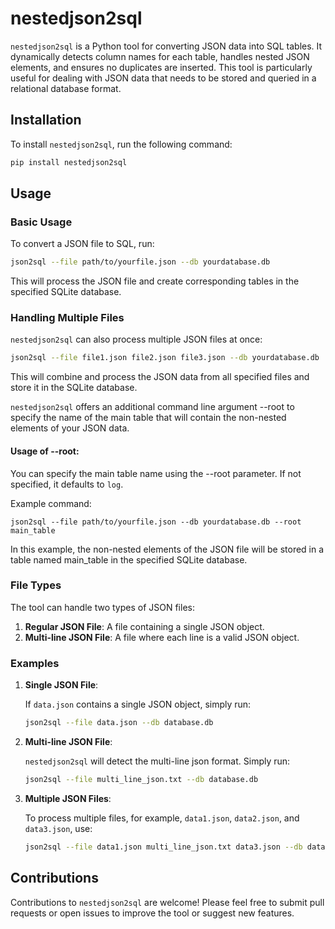 # nestedjson2sql

`nestedjson2sql` is a Python tool for converting JSON data into SQL tables. It dynamically detects column names for each table, handles nested JSON elements, and ensures no duplicates are inserted. This tool is particularly useful for dealing with JSON data that needs to be stored and queried in a relational database format.

## Installation

To install `nestedjson2sql`, run the following command:

```bash
pip install nestedjson2sql
```

## Usage

### Basic Usage

To convert a JSON file to SQL, run:

```bash
json2sql --file path/to/yourfile.json --db yourdatabase.db
```

This will process the JSON file and create corresponding tables in the specified SQLite database.

### Handling Multiple Files

`nestedjson2sql` can also process multiple JSON files at once:

```bash
json2sql --file file1.json file2.json file3.json --db yourdatabase.db
```

This will combine and process the JSON data from all specified files and store it in the SQLite database.

`nestedjson2sql` offers an additional command line argument --root to specify the name of the main table that will contain the non-nested elements of your JSON data.

#### Usage of --root:

You can specify the main table name using the --root parameter. If not specified, it defaults to `log`.

Example command:

```
json2sql --file path/to/yourfile.json --db yourdatabase.db --root main_table
```
In this example, the non-nested elements of the JSON file will be stored in a table named main_table in the specified SQLite database.

### File Types

The tool can handle two types of JSON files:

1. **Regular JSON File**: A file containing a single JSON object.
2. **Multi-line JSON File**: A file where each line is a valid JSON object.

### Examples

1. **Single JSON File**:

    If `data.json` contains a single JSON object, simply run:

    ```bash
    json2sql --file data.json --db database.db
    ```

2. **Multi-line JSON File**:

    `nestedjson2sql` will detect the multi-line json format. Simply run:

    ```bash
    json2sql --file multi_line_json.txt --db database.db
    ```

3. **Multiple JSON Files**:

    To process multiple files, for example, `data1.json`, `data2.json`, and `data3.json`, use:

    ```bash
    json2sql --file data1.json multi_line_json.txt data3.json --db database.db
    ```

## Contributions

Contributions to `nestedjson2sql` are welcome! Please feel free to submit pull requests or open issues to improve the tool or suggest new features.
